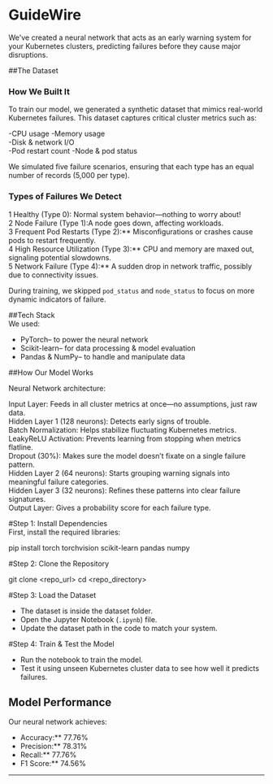 # GuideWire
We've created a neural network that acts as an early warning system for your Kubernetes clusters, predicting failures before they cause major disruptions.

##The Dataset  

### How We Built It  
To train our model, we generated a synthetic dataset that mimics real-world Kubernetes failures. This dataset captures critical cluster metrics such as:  

-CPU usage
-Memory usage  
-Disk & network I/O  
-Pod restart count
-Node & pod status  

We simulated five failure scenarios, ensuring that each type has an equal number of records (5,000 per type).  

### Types of Failures We Detect  
1️ Healthy (Type 0): Normal system behavior—nothing to worry about!  
2️ Node Failure (Type 1):A node goes down, affecting workloads.  
3️ Frequent Pod Restarts (Type 2):** Misconfigurations or crashes cause pods to restart frequently.  
4️ High Resource Utilization (Type 3):** CPU and memory are maxed out, signaling potential slowdowns.  
5️ Network Failure (Type 4):** A sudden drop in network traffic, possibly due to connectivity issues.  

During training, we skipped `pod_status` and `node_status` to focus on more dynamic indicators of failure.  

##Tech Stack  
We used:  
- PyTorch– to power the neural network  
- Scikit-learn– for data processing & model evaluation  
- Pandas & NumPy– to handle and manipulate data  


##How Our Model Works  

Neural Network architecture:  

Input Layer: Feeds in all cluster metrics at once—no assumptions, just raw data.  
Hidden Layer 1 (128 neurons): Detects early signs of trouble.  
Batch Normalization: Helps stabilize fluctuating Kubernetes metrics.  
LeakyReLU Activation: Prevents learning from stopping when metrics flatline.  
Dropout (30%): Makes sure the model doesn’t fixate on a single failure pattern.  
Hidden Layer 2 (64 neurons): Starts grouping warning signals into meaningful failure categories.  
Hidden Layer 3 (32 neurons): Refines these patterns into clear failure signatures.  
Output Layer: Gives a probability score for each failure type.  



#Step 1: Install Dependencies  
First, install the required libraries:  

pip install torch torchvision scikit-learn pandas numpy

#Step 2: Clone the Repository 

git clone <repo_url>
cd <repo_directory>

#Step 3: Load the Dataset  
- The dataset is inside the dataset folder.  
- Open the Jupyter Notebook (`.ipynb`) file.  
- Update the dataset path in the code to match your system.  

#Step 4: Train & Test the Model  
- Run the notebook to train the model.  
- Test it using unseen Kubernetes cluster data to see how well it predicts failures.  


## Model Performance  

Our neural network achieves:  
- Accuracy:** 77.76%  
- Precision:** 78.31%  
- Recall:** 77.76%  
- F1 Score:** 74.56%  


---
